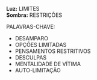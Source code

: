 **Luz:** LIMITES  
**Sombra:** RESTRIÇÕES

PALAVRAS-CHAVE:
- DESAMPARO
- OPÇÕES LIMITADAS
- PENSAMENTOS RESTRITIVOS
- DESCULPAS
- MENTALIDADE DE VÍTIMA
- AUTO-LIMITAÇÃO